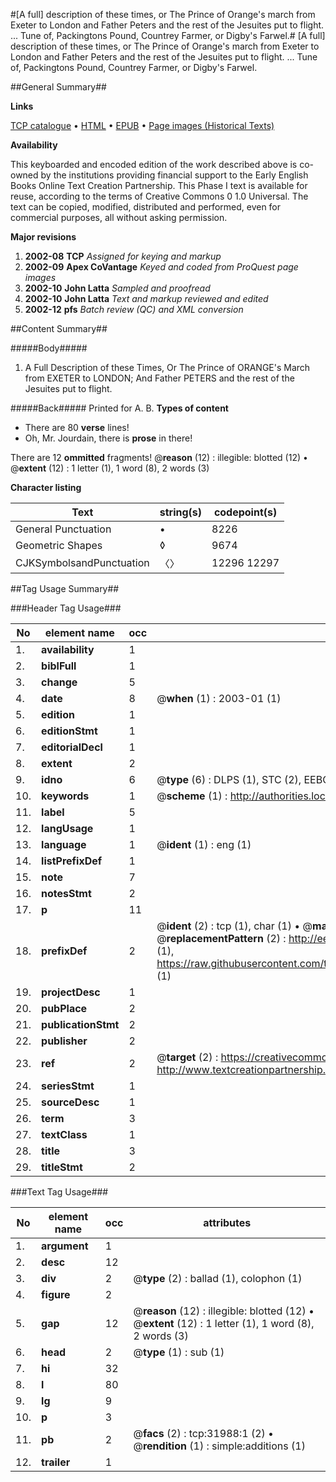 #[A full] description of these times, or The Prince of Orange's march from Exeter to London and Father Peters and the rest of the Jesuites put to flight. ... Tune of, Packingtons Pound, Countrey Farmer, or Digby's Farwel.#
[A full] description of these times, or The Prince of Orange's march from Exeter to London and Father Peters and the rest of the Jesuites put to flight. ... Tune of, Packingtons Pound, Countrey Farmer, or Digby's Farwel.

##General Summary##

**Links**

[TCP catalogue](http://www.ota.ox.ac.uk/tcp/)  • 
[HTML](http://tei.it.ox.ac.uk/tcp/Texts-HTML/free/A40/A40608.html)  • 
[EPUB](http://tei.it.ox.ac.uk/tcp/Texts-EPUB/free/A40/A40608.epub) • 
[Page images (Historical Texts)](https://data.historicaltexts.jisc.ac.uk/view?pubId=eebo-99827566e&pageId=eebo-99827566e-31988-1)

**Availability**

This keyboarded and encoded edition of the
	       work described above is co-owned by the institutions
	       providing financial support to the Early English Books
	       Online Text Creation Partnership. This Phase I text is
	       available for reuse, according to the terms of Creative
	       Commons 0 1.0 Universal. The text can be copied,
	       modified, distributed and performed, even for
	       commercial purposes, all without asking permission.

**Major revisions**

1. __2002-08__ __TCP__ *Assigned for keying and markup*
1. __2002-09__ __Apex CoVantage__ *Keyed and coded from ProQuest page images*
1. __2002-10__ __John Latta__ *Sampled and proofread*
1. __2002-10__ __John Latta__ *Text and markup reviewed and edited*
1. __2002-12__ __pfs__ *Batch review (QC) and XML conversion*

##Content Summary##

#####Body#####

1. A Full Description of these Times, Or The Prince of ORANGE's March from EXETER to LONDON; And Father PETERS and the rest of the Jesuites put to flight.

#####Back#####
Printed for A. B.
**Types of content**

  * There are 80 **verse** lines!
  * Oh, Mr. Jourdain, there is **prose** in there!

There are 12 **ommitted** fragments! 
 @__reason__ (12) : illegible: blotted (12)  •  @__extent__ (12) : 1 letter (1), 1 word (8), 2 words (3)

**Character listing**


|Text|string(s)|codepoint(s)|
|---|---|---|
|General Punctuation|•|8226|
|Geometric Shapes|◊|9674|
|CJKSymbolsandPunctuation|〈〉|12296 12297|

##Tag Usage Summary##

###Header Tag Usage###

|No|element name|occ|attributes|
|---|---|---|---|
|1.|__availability__|1||
|2.|__biblFull__|1||
|3.|__change__|5||
|4.|__date__|8| @__when__ (1) : 2003-01 (1)|
|5.|__edition__|1||
|6.|__editionStmt__|1||
|7.|__editorialDecl__|1||
|8.|__extent__|2||
|9.|__idno__|6| @__type__ (6) : DLPS (1), STC (2), EEBO-CITATION (1), PROQUEST (1), VID (1)|
|10.|__keywords__|1| @__scheme__ (1) : http://authorities.loc.gov/ (1)|
|11.|__label__|5||
|12.|__langUsage__|1||
|13.|__language__|1| @__ident__ (1) : eng (1)|
|14.|__listPrefixDef__|1||
|15.|__note__|7||
|16.|__notesStmt__|2||
|17.|__p__|11||
|18.|__prefixDef__|2| @__ident__ (2) : tcp (1), char (1)  •  @__matchPattern__ (2) : ([0-9\-]+):([0-9IVX]+) (1), (.+) (1)  •  @__replacementPattern__ (2) : http://eebo.chadwyck.com/downloadtiff?vid=$1&page=$2 (1), https://raw.githubusercontent.com/textcreationpartnership/Texts/master/tcpchars.xml#$1 (1)|
|19.|__projectDesc__|1||
|20.|__pubPlace__|2||
|21.|__publicationStmt__|2||
|22.|__publisher__|2||
|23.|__ref__|2| @__target__ (2) : https://creativecommons.org/publicdomain/zero/1.0/ (1), http://www.textcreationpartnership.org/docs/. (1)|
|24.|__seriesStmt__|1||
|25.|__sourceDesc__|1||
|26.|__term__|3||
|27.|__textClass__|1||
|28.|__title__|3||
|29.|__titleStmt__|2||


###Text Tag Usage###

|No|element name|occ|attributes|
|---|---|---|---|
|1.|__argument__|1||
|2.|__desc__|12||
|3.|__div__|2| @__type__ (2) : ballad (1), colophon (1)|
|4.|__figure__|2||
|5.|__gap__|12| @__reason__ (12) : illegible: blotted (12)  •  @__extent__ (12) : 1 letter (1), 1 word (8), 2 words (3)|
|6.|__head__|2| @__type__ (1) : sub (1)|
|7.|__hi__|32||
|8.|__l__|80||
|9.|__lg__|9||
|10.|__p__|3||
|11.|__pb__|2| @__facs__ (2) : tcp:31988:1 (2)  •  @__rendition__ (1) : simple:additions (1)|
|12.|__trailer__|1||
